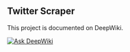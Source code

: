 ## Twitter Scraper

This project is documented on DeepWiki.

[![Ask DeepWiki](https://deepwiki.com/badge.svg)](https://deepwiki.com/anpa6841/twitter-scraper)
